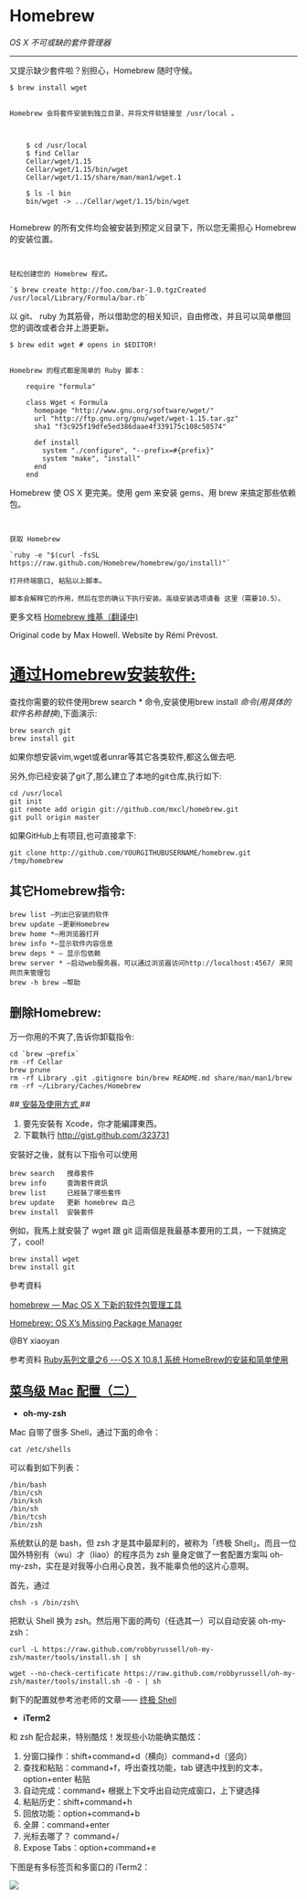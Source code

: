# Homebrew #
*OS X 不可或缺的套件管理器*

-------------------------------------------------------------------

又提示缺少套件啦？别担心，Homebrew 随时守候。

	$ brew install wget

```````````````````````````````````````````````````````````````````````````````````````````````````````````````````````````````

Homebrew 会将套件安装到独立目录，并将文件软链接至 /usr/local 。



	$ cd /usr/local
	$ find Cellar
	Cellar/wget/1.15
	Cellar/wget/1.15/bin/wget
	Cellar/wget/1.15/share/man/man1/wget.1

	$ ls -l bin
	bin/wget -> ../Cellar/wget/1.15/bin/wget


```````````````````````````````````````````````````````````````````````````````````````````````````````````````````````````````


Homebrew 的所有文件均会被安装到预定义目录下，所以您无需担心 Homebrew 的安装位置。

```````````````````````````````````````````````````````````````````````````````````````````````````````````````````````````````


轻松创建您的 Homebrew 程式。
	
`$ brew create http://foo.com/bar-1.0.tgzCreated /usr/local/Library/Formula/bar.rb`

```````````````````````````````````````````````````````````````````````````````````````````````````````````````````````````````


以 git、 ruby 为其筋骨，所以借助您的相关知识，自由修改，并且可以简单撤回您的调改或者合并上游更新。

	$ brew edit wget # opens in $EDITOR!

```````````````````````````````````````````````````````````````````````````````````````````````````````````````````````````````

Homebrew 的程式都是简单的 Ruby 脚本：

	require "formula"
	
	class Wget < Formula
	  homepage "http://www.gnu.org/software/wget/"
	  url "http://ftp.gnu.org/gnu/wget/wget-1.15.tar.gz"
	  sha1 "f3c925f19dfe5ed386daae4f339175c108c50574"
	
	  def install
	    system "./configure", "--prefix=#{prefix}"
	    system "make", "install"
	  end
	end

```````````````````````````````````````````````````````````````````````````````````````````````````````````````````````````````



Homebrew 使 OS X 更完美。使用 gem 来安装 gems、用 brew 来搞定那些依赖包。
```````````````````````````````````````````````````````````````````````````````````````````````````````````````````````````````


获取 Homebrew
	
`ruby -e "$(curl -fsSL https://raw.github.com/Homebrew/homebrew/go/install)"`

打开终端窗口, 粘贴以上脚本。

脚本会解释它的作用，然后在您的确认下执行安装。高级安装选项请看 这里（需要10.5）。
```````````````````````````````````````````````````````````````````````````````````````````````````````````````````````````````


更多文档
[Homebrew 维基（翻译中)](https://github.com/Homebrew/homebrew/wiki)

Original code by Max Howell. Website by Rémi Prévost.




# [通过Homebrew安装软件:](http://www.cr173.com/html/20276_1.html) #

查找你需要的软件使用brew search * 命令,安装使用brew install *命令(用具体的软件名称替换*),下面演示:

	brew search git
	brew install git

如果你想安装vim,wget或者unrar等其它各类软件,都这么做去吧.

另外,你已经安装了git了,那么建立了本地的git仓库,执行如下:

	cd /usr/local
	git init
	git remote add origin git://github.com/mxcl/homebrew.git
	git pull origin master
如果GitHub上有项目,也可直接拿下:

`git clone http://github.com/YOURGITHUBUSERNAME/homebrew.git /tmp/homebrew`

## 其它Homebrew指令: ##

	brew list —列出已安装的软件
	brew update —更新Homebrew
	brew home *—用浏览器打开
	brew info *—显示软件内容信息
	brew deps * — 显示包依赖
	brew server * —启动web服务器，可以通过浏览器访问http://localhost:4567/ 来同网页来管理包
	brew -h brew —帮助

## 删除Homebrew: ##

万一你用的不爽了,告诉你卸载指令:

	cd `brew –prefix`
	rm -rf Cellar
	brew prune
	rm -rf Library .git .gitignore bin/brew README.md share/man/man1/brew
	rm -rf ~/Library/Caches/Homebrew


##[ 安裝及使用方式 ](http://ihower.tw/blog/archives/4308)##

1. 要先安裝有 Xcode，你才能編譯東西。
2. 下載執行 http://gist.github.com/323731

安裝好之後，就有以下指令可以使用

	brew search   搜尋套件
	brew info     查詢套件資訊
	brew list     已經裝了哪些套件
	brew update   更新 homebrew 自己
	brew install  安裝套件

例如，我馬上就安裝了 wget 跟 git 這兩個是我最基本要用的工具，一下就搞定了，cool!

	brew install wget
	brew install git

參考資料

[homebrew — Mac OS X 下新的软件包管理工具](http://blog.jjgod.org/2009/12/21/homebrew-package-management/)

[Homebrew: OS X’s Missing Package Manager](http://www.engineyard.com/blog/2010/homebrew-os-xs-missing-package-manager/)


@BY xiaoyan

参考资料
[Ruby系列文章之6 ---OS X 10.8.1 系统 HomeBrew的安装和简单使用](http://blog.csdn.net/maojudong/article/details/7918291)


## [菜鸟级 Mac 配置（二）](http://jianshu.io/p/dee28486b465) ##

- **oh-my-zsh**

Mac 自带了很多 Shell，通过下面的命令：
	
	cat /etc/shells
可以看到如下列表：
	
	/bin/bash
	/bin/csh
	/bin/ksh
	/bin/sh
	/bin/tcsh
	/bin/zsh
系统默认的是 bash，但 zsh 才是其中最犀利的，被称为「终极 Shell」。而且一位国外特别有（wu）才（liao）的程序员为 zsh 量身定做了一套配置方案叫 oh-my-zsh，实在是对我等小白用心良苦，我不能辜负他的这片心意啊。

首先，通过

	chsh -s /bin/zsh\

把默认 Shell 换为 zsh。然后用下面的两句（任选其一）可以自动安装 oh-my-zsh：

`curl -L https://raw.github.com/robbyrussell/oh-my-zsh/master/tools/install.sh | sh`

`wget --no-check-certificate https://raw.github.com/robbyrussell/oh-my-zsh/master/tools/install.sh -O - | sh`



剩下的配置就参考池老师的文章—— [终极 Shell](http://macshuo.com/?p=676)



- **iTerm2**

和 zsh 配合起来，特别酷炫！发现些小功能确实酷炫：



1. 分窗口操作：shift+command+d（横向）command+d（竖向）
2. 查找和粘贴：command+f，呼出查找功能，tab 键选中找到的文本，option+enter 粘贴 
3. 自动完成：command+ 根据上下文呼出自动完成窗口，上下键选择
4. 粘贴历史：shift+command+h
5. 回放功能：option+command+b
6. 全屏：command+enter
7. 光标去哪了？ command+/
8. Expose Tabs：option+command+e



下图是有多标签页和多窗口的 iTerm2：

![](http://myblogimage.qiniudn.com/illustration%5C%E8%8F%9C%E9%B8%9F%E7%BA%A7Mac%E9%85%8D%E7%BD%AE%5CScreen%20Shot%202014-02-26%20at%205.53.11%20PM.png)
